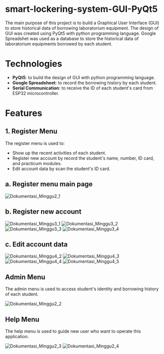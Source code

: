 # smart-lockering-system-GUI-PyQt5
The main purpose of this project is to build a Graphical User Interface (GUI) to store historical data of borrowing laboratorium equipment. The design of GUI was created using PyQt5 with python programming language. Google Spreadshet was used as a database to store the historical data of laboratorium equipments borrowed by each student.

<h1>Technologies</h1>

- **PyQt5**: to build the design of GUI with python programming language.
- **Google Spreadsheet**: to record the borrowing history by each student.
- **Serial Communication**: to receive the ID of each student's card from ESP32 microcontroller.

<h1>Features</h1>

<h2>1. Register Menu</h2>

The register menu is used to:
- Show up the recent activities of each student.
- Register new account by record the student's name, number, ID card, and practicum modules.
- Edit account data by scan the student's ID card.

<h2>a. Register menu main page</h2>
  
![Dokumentasi_Minggu2_1](https://user-images.githubusercontent.com/65435469/204552531-2130eeb2-b62f-474e-88b7-8e032ec84204.PNG)

<h2>b. Register new account</h2>

![Dokumentasi_Minggu3_1](https://user-images.githubusercontent.com/65435469/204552625-38324423-9f9c-4992-a3b0-473c46b7c5a8.PNG)
![Dokumentasi_Minggu3_2](https://user-images.githubusercontent.com/65435469/204552707-ffb06a77-c056-4d3f-8287-027b3a0efa24.PNG)
![Dokumentasi_Minggu3_3](https://user-images.githubusercontent.com/65435469/204552745-9830baf5-7385-40e0-a761-bc9016c0706b.PNG)
![Dokumentasi_Minggu3_4](https://user-images.githubusercontent.com/65435469/204552765-68e238c2-65f0-4bda-a85d-85da5cc9f171.PNG)

<h2>c. Edit account data</h2>

![Dokumentasi_Minggu4_2](https://user-images.githubusercontent.com/65435469/204552800-ca33f59e-3b0d-45dc-b37f-417945f4ff65.PNG)
![Dokumentasi_Minggu4_3](https://user-images.githubusercontent.com/65435469/204552815-2205a6bc-3a9e-43d2-bd4b-aa6eafda9de2.PNG)
![Dokumentasi_Minggu4_4](https://user-images.githubusercontent.com/65435469/204552841-33b0b837-2100-4509-9c4c-fb7dbc8dd8a9.PNG)
![Dokumentasi_Minggu4_5](https://user-images.githubusercontent.com/65435469/204552863-e0637345-677c-4c47-880c-be52bcceb486.PNG)

<h2>Admin Menu</h2>

The admin menu is used to access student's identity and borrowing history of each student.

![Dokumentasi_Minggu2_2](https://user-images.githubusercontent.com/65435469/204552549-da484868-d47f-4ba4-9a48-22a9c89384d0.PNG)

<h2>Help Menu</h2>

The help menu is used to guide new user who want to operate this application.

![Dokumentasi_Minggu2_3](https://user-images.githubusercontent.com/65435469/204552573-2fca5e94-6b72-476a-ba23-1b0f4dc166ba.PNG)
![Dokumentasi_Minggu2_4](https://user-images.githubusercontent.com/65435469/204552597-95c78eb5-7dbc-477b-923e-f0a325c24a11.PNG)
